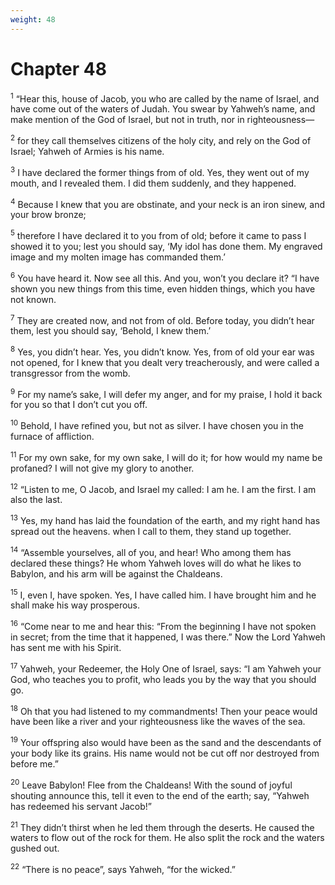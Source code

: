 ```yaml
---
weight: 48
---
```


# Chapter 48

<sup>1</sup> “Hear this, house of Jacob, you who are called by the name of Israel, and have come out of the waters of Judah. You swear by Yahweh’s name, and make mention of the God of Israel, but not in truth, nor in righteousness— 

<sup>2</sup> for they call themselves citizens of the holy city, and rely on the God of Israel; Yahweh of Armies is his name. 

<sup>3</sup> I have declared the former things from of old. Yes, they went out of my mouth, and I revealed them. I did them suddenly, and they happened. 

<sup>4</sup> Because I knew that you are obstinate, and your neck is an iron sinew, and your brow bronze; 

<sup>5</sup> therefore I have declared it to you from of old; before it came to pass I showed it to you; lest you should say, ‘My idol has done them. My engraved image and my molten image has commanded them.’ 

<sup>6</sup> You have heard it. Now see all this. And you, won’t you declare it? “I have shown you new things from this time, even hidden things, which you have not known. 

<sup>7</sup> They are created now, and not from of old. Before today, you didn’t hear them, lest you should say, ‘Behold, I knew them.’ 

<sup>8</sup> Yes, you didn’t hear. Yes, you didn’t know. Yes, from of old your ear was not opened, for I knew that you dealt very treacherously, and were called a transgressor from the womb. 

<sup>9</sup> For my name’s sake, I will defer my anger, and for my praise, I hold it back for you so that I don’t cut you off. 

<sup>10</sup> Behold, I have refined you, but not as silver. I have chosen you in the furnace of affliction. 

<sup>11</sup> For my own sake, for my own sake, I will do it; for how would my name be profaned? I will not give my glory to another. 

<sup>12</sup> “Listen to me, O Jacob, and Israel my called: I am he. I am the first. I am also the last. 

<sup>13</sup> Yes, my hand has laid the foundation of the earth, and my right hand has spread out the heavens. when I call to them, they stand up together. 

<sup>14</sup> “Assemble yourselves, all of you, and hear! Who among them has declared these things? He whom Yahweh loves will do what he likes to Babylon, and his arm will be against the Chaldeans. 

<sup>15</sup> I, even I, have spoken. Yes, I have called him. I have brought him and he shall make his way prosperous. 

<sup>16</sup> “Come near to me and hear this: “From the beginning I have not spoken in secret; from the time that it happened, I was there.” Now the Lord Yahweh has sent me with his Spirit. 

<sup>17</sup> Yahweh, your Redeemer, the Holy One of Israel, says: “I am Yahweh your God, who teaches you to profit, who leads you by the way that you should go. 

<sup>18</sup> Oh that you had listened to my commandments! Then your peace would have been like a river and your righteousness like the waves of the sea. 

<sup>19</sup> Your offspring also would have been as the sand and the descendants of your body like its grains. His name would not be cut off nor destroyed from before me.” 

<sup>20</sup> Leave Babylon! Flee from the Chaldeans! With the sound of joyful shouting announce this, tell it even to the end of the earth; say, “Yahweh has redeemed his servant Jacob!” 

<sup>21</sup> They didn’t thirst when he led them through the deserts. He caused the waters to flow out of the rock for them. He also split the rock and the waters gushed out. 

<sup>22</sup> “There is no peace”, says Yahweh, “for the wicked.” 


